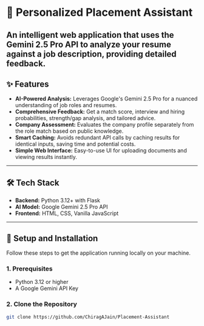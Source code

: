 # 🤖 Personalized Placement Assistant

An intelligent web application that uses the Gemini 2.5 Pro API to analyze your resume against a job description, providing detailed feedback.
---

## ✨ Features

* **AI-Powered Analysis:** Leverages Google's Gemini 2.5 Pro for a nuanced understanding of job roles and resumes.
* **Comprehensive Feedback:** Get a match score, interview and hiring probabilities, strength/gap analysis, and tailored advice.
* **Company Assessment:** Evaluates the company profile separately from the role match based on public knowledge.
* **Smart Caching:** Avoids redundant API calls by caching results for identical inputs, saving time and potential costs.
* **Simple Web Interface:** Easy-to-use UI for uploading documents and viewing results instantly.

---

## 🛠️ Tech Stack

* **Backend:** Python 3.12+ with Flask
* **AI Model:** Google Gemini 2.5 Pro API
* **Frontend:** HTML, CSS, Vanilla JavaScript

---

## 🚀 Setup and Installation

Follow these steps to get the application running locally on your machine.

### 1. Prerequisites

* Python 3.12 or higher
* A Google Gemini API Key

### 2. Clone the Repository

```bash
git clone https://github.com/ChiragAJain/Placement-Assistant
